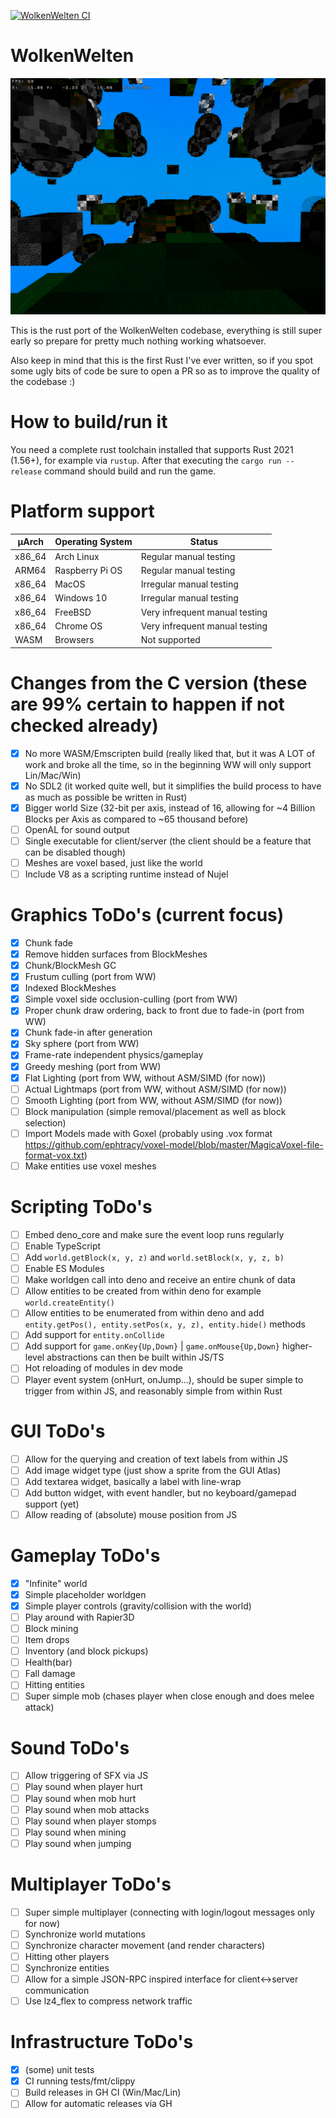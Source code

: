 [![WolkenWelten CI](https://github.com/wolkenwelten/wolkenwelten/actions/workflows/ci.yml/badge.svg?branch=master)](https://github.com/wolkenwelten/wolkenwelten/actions/workflows/ci.yml)

# WolkenWelten

![Have a screenshot](https://github.com/wolkenwelten/wolkenwelten-screenshots/raw/main/2022_10_25.png)

This is the rust port of the WolkenWelten codebase, everything is still super early so prepare for pretty much nothing
working whatsoever.

Also keep in mind that this is the first Rust I've ever written, so if you spot some ugly bits of code
be sure to open a PR so as to improve the quality of the codebase :)

# How to build/run it
You need a complete rust toolchain installed that supports Rust 2021 (1.56+), for example via `rustup`.
After that executing the `cargo run --release` command should build and run the game.

# Platform support

| μArch  | Operating System | Status                          |
|--------|------------------|---------------------------------|
| x86_64 | Arch Linux       | Regular manual testing          |
| ARM64  | Raspberry Pi OS  | Regular manual testing          |
| x86_64 | MacOS            | Irregular manual testing        |
| x86_64 | Windows 10       | Irregular manual testing        |
| x86_64 | FreeBSD          | Very infrequent manual testing  |
| x86_64 | Chrome OS        | Very infrequent manual testing  |
| WASM   | Browsers         | Not supported                   |

# Changes from the C version (these are 99% certain to happen if not checked already)
- [X] No more WASM/Emscripten build (really liked that, but it was A LOT of work and broke all the time, so in the beginning WW will only support Lin/Mac/Win)
- [X] No SDL2 (it worked quite well, but it simplifies the build process to have as much as possible be written in Rust)
- [X] Bigger world Size (32-bit per axis, instead of 16, allowing for ~4 Billion Blocks per Axis as compared to ~65 thousand before)
- [ ] OpenAL for sound output
- [ ] Single executable for client/server (the client should be a feature that can be disabled though)
- [ ] Meshes are voxel based, just like the world
- [ ] Include V8 as a scripting runtime instead of Nujel

# Graphics ToDo's (current focus)
- [X] Chunk fade
- [X] Remove hidden surfaces from BlockMeshes
- [X] Chunk/BlockMesh GC
- [X] Frustum culling (port from WW)
- [X] Indexed BlockMeshes
- [X] Simple voxel side occlusion-culling (port from WW)
- [X] Proper chunk draw ordering, back to front due to fade-in (port from WW)
- [X] Chunk fade-in after generation
- [X] Sky sphere (port from WW)
- [X] Frame-rate independent physics/gameplay
- [X] Greedy meshing (port from WW)
- [X] Flat Lighting (port from WW, without ASM/SIMD (for now))
- [ ] Actual Lightmaps (port from WW, without ASM/SIMD (for now))
- [ ] Smooth Lighting (port from WW, without ASM/SIMD (for now))
- [ ] Block manipulation (simple removal/placement as well as block selection)
- [ ] Import Models made with Goxel (probably using .vox format https://github.com/ephtracy/voxel-model/blob/master/MagicaVoxel-file-format-vox.txt)
- [ ] Make entities use voxel meshes

# Scripting ToDo's
- [ ] Embed deno_core and make sure the event loop runs regularly
- [ ] Enable TypeScript
- [ ] Add `world.getBlock(x, y, z)` and `world.setBlock(x, y, z, b)`
- [ ] Enable ES Modules
- [ ] Make worldgen call into deno and receive an entire chunk of data
- [ ] Allow entities to be created from within deno for example `world.createEntity()`
- [ ] Allow entities to be enumerated from within deno and add `entity.getPos(), entity.setPos(x, y, z), entity.hide()` methods
- [ ] Add support for `entity.onCollide`
- [ ] Add support for `game.onKey{Up,Down}` | `game.onMouse{Up,Down}` higher-level abstractions can then be built within JS/TS
- [ ] Hot reloading of modules in dev mode
- [ ] Player event system (onHurt, onJump...), should be super simple to trigger from within JS, and reasonably simple from within Rust

# GUI ToDo's
- [ ] Allow for the querying and creation of text labels from within JS
- [ ] Add image widget type (just show a sprite from the GUI Atlas)
- [ ] Add textarea widget, basically a label with line-wrap
- [ ] Add button widget, with event handler, but no keyboard/gamepad support (yet) 
- [ ] Allow reading of (absolute) mouse position from JS

# Gameplay ToDo's
- [X] "Infinite" world
- [X] Simple placeholder worldgen
- [X] Simple player controls (gravity/collision with the world)
- [ ] Play around with Rapier3D
- [ ] Block mining
- [ ] Item drops
- [ ] Inventory (and block pickups)
- [ ] Health(bar)
- [ ] Fall damage
- [ ] Hitting entities
- [ ] Super simple mob (chases player when close enough and does melee attack)

# Sound ToDo's
- [ ] Allow triggering of SFX via JS
- [ ] Play sound when player hurt
- [ ] Play sound when mob hurt
- [ ] Play sound when mob attacks
- [ ] Play sound when player stomps
- [ ] Play sound when mining
- [ ] Play sound when jumping

# Multiplayer ToDo's
- [ ] Super simple multiplayer (connecting with login/logout messages only for now)
- [ ] Synchronize world mutations
- [ ] Synchronize character movement (and render characters)
- [ ] Hitting other players
- [ ] Synchronize entities
- [ ] Allow for a simple JSON-RPC inspired interface for client<->server communication
- [ ] Use lz4_flex to compress network traffic

# Infrastructure ToDo's
- [X] (some) unit tests
- [X] CI running tests/fmt/clippy
- [ ] Build releases in GH CI (Win/Mac/Lin)
- [ ] Allow for automatic releases via GH
